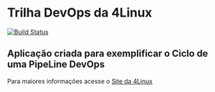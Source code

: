 # Trilha DevOps da 4Linux

<!-- Altere a Flag abaixo com sua URL do Travis -->
[![Build Status](https://travis-ci.org/rafaelchuvalski/DevOpsLab-HelloWorld.svg?branch=master)](https://travis-ci.org/rafaelchuvalski/DevOpsLab-HelloWorld)
## Aplicação criada para exemplificar o Ciclo de uma PipeLine DevOps


Para maiores informações acesse o [Site da 4Linux](https://www.4linux.com.br/cursos/devops)
